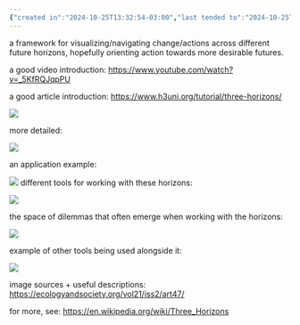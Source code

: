 ```yaml
---
{"created in":"2024-10-25T13:32:54-03:00","last tended to":"2024-10-25T14:28:20-03:00","tags":["framework","futures","design","regeneration","metacrisis","sensemaking","🌿"],"dg-publish":true,"notestage":["🌿"],"created":"2024-10-25T13:32:54.437-03:00","updated":"2024-11-21T13:37:45.468-03:00","permalink":"/models-and-frameworks/design/three-horizons/","dgPassFrontmatter":true}
---
```


a framework for visualizing/navigating change/actions across different future horizons, hopefully orienting action towards more desirable futures.

a good video introduction: https://www.youtube.com/watch?v=_5KfRQJqpPU

a good article introduction: https://www.h3uni.org/tutorial/three-horizons/


![](https://i.imgur.com/ghhSZ7W.png)

more detailed:

![](https://i.imgur.com/rWLgpxB.png)

an application example:

![](https://i.imgur.com/FLcpSD5.png)
different tools for working with these horizons:

![](https://i.imgur.com/Qq0f2NC.png)

the space of dilemmas that often emerge when working with the horizons:

![](https://i.imgur.com/vUaOOYy.png)

example of other tools being used alongside it:

![](https://i.imgur.com/IYNkVPB.png)

image sources + useful descriptions: https://ecologyandsociety.org/vol21/iss2/art47/

for more, see: https://en.wikipedia.org/wiki/Three_Horizons